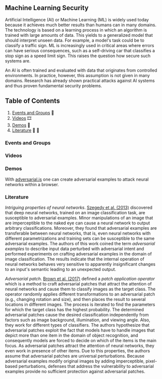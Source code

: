 ## Machine Learning Security

Artificial Intelligence (AI) or Machine Learning (ML) is widely used today because it achieves much better results than humans can in many domains. The technology is based on a learning process in which an algorithm is trained with large amounts of data. This yields to a generalized model that should interpret unseen data. For example, a model's task could be to classify a traffic sign. ML is increasingly used in critical areas where errors can have serious consequences, such as a self-driving car that classifies a stop sign as a speed limit sign. This raises the question how secure such systems are.

An AI is often trained and evaluated with data that originates from controlled environments. In practice, however, this assumption is not given in many domains. Research has already shown practical attacks against AI systems and thus proven fundamental security problems.

## Table of Contents
1. [Events and Groups](#events-and-groups) 📆
2. [Videos](#videos) 🎞️
3. [Demos](#demos) 🧪
4. [Literature](#literature) 📘 📄

### Events and Groups

### Videos

### Demos

With [adversarial.js](https://kennysong.github.io/adversarial.js/) one can create adversarial examples to attack neural networks within a browser.

### Literature

*Intriguing properties of neural networks*. [Szegedy et al. (2013)](https://research.google/pubs/pub42503/) discovered that deep neural networks, trained on an image classification task, are susceptible to adversarial examples. Minor manipulations of an image that are imperceptible to the naked eye can cause a neural network to output arbitrary classifications. Moreover, they found that adversarial examples are transferable between neural networks, that is, even neural networks with different parametrizations and training sets can be susceptible to the same adversarial examples. The authors of this work coined the term *adversarial examples* to describe input data perturbed with adversarial intent and performed experiments on crafting adversarial examples in the domain of image classification. The results indicate that the internal operation of neural networks behaves very sensitive to apparently insignificant changes to an input's semantic leading to an unexpected output.

*Adversarial patch*. [Brown et al. (2017)](https://arxiv.org/abs/1712.09665) defined a *patch application operator* which is a method to craft adversarial patches that attract the attention of neural networks and cause them to classify images as the target class. The operator randomly applies different transformations to an adversarial patch (e.g., changing rotation and size), and then places the result to several locations in different images. The process is iterated to find the parameters for which the target class has the highest probability. The determined adversarial patches cause the desired classification independently from factors such as image background, illumination, and viewing angle. Also, they work for different types of classifiers. The authors hypothesize that adversarial patches exploit the fact that models have to handle images that depict more than one item in the domain of object recognition, and consequently models are forced to decide on which of the items is the main focus. As adversarial patches attract the attention of neural networks, they even work in presence of other items. Due to this properties, the authors assume that adversarial patches are universal perturbations. Because adversarial examples modify original images by adding imperceptible, pixel-based perturbations, defenses that address the vulnerability to adversarial examples provide no sufficient protection against adversarial patches.
